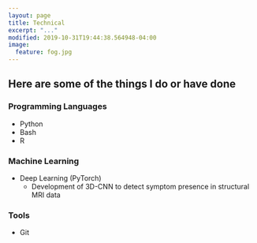 ```yaml
---
layout: page
title: Technical
excerpt: "..."
modified: 2019-10-31T19:44:38.564948-04:00
image:
  feature: fog.jpg
---
```


## Here are some of the things I do or have done

### Programming Languages

- Python
- Bash 
- R 

### Machine Learning

- Deep Learning (PyTorch)
  - Development of 3D-CNN to detect symptom presence in structural MRI data 

### Tools

- Git